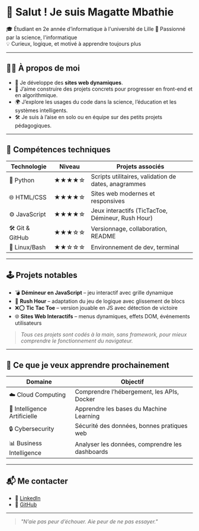 # 👋 Salut ! Je suis Magatte Mbathie

🎓 Étudiant en 2e année d’informatique à l'université de Lille 
🔬 Passionné par la science, l'informatique  
💡 Curieux, logique, et motivé à apprendre toujours plus

---

## 👨‍💻 À propos de moi

- 🔭 Je développe des **sites web dynamiques**.
- 🧠 J’aime construire des projets concrets pour progresser en front-end et en algorithmique.
- 🌍 J’explore les usages du code dans la science, l’éducation et les systèmes intelligents.
- 🛠️ Je suis à l’aise en solo ou en équipe sur des petits projets pédagogiques.

---

## 🚀 Compétences techniques

| Technologie    | Niveau     | Projets associés                              |
|----------------|------------|-----------------------------------------------|
| 🐍 Python       | ★★★★☆      | Scripts utilitaires, validation de dates, anagrammes |
| 🌐 HTML/CSS     | ★★★★☆      | Sites web modernes et responsives             |
| ⚙️ JavaScript   | ★★★★☆      | Jeux interactifs (TicTacToe, Démineur, Rush Hour) |
| 🛠️ Git & GitHub | ★★★☆☆      | Versionnage, collaboration, README            |
| 🐧 Linux/Bash   | ★★☆☆☆      | Environnement de dev, terminal                 |

---

## 🕹️ Projets notables

- 💣 **Démineur en JavaScript** – jeu interactif avec grille dynamique  
- 🚗 **Rush Hour** – adaptation du jeu de logique avec glissement de blocs  
- ❌⭕ **Tic Tac Toe** – version jouable en JS avec détection de victoire  
- 🌐 **Sites Web Interactifs** – menus dynamiques, effets DOM, événements utilisateurs  

> *Tous ces projets sont codés à la main, sans framework, pour mieux comprendre le fonctionnement du navigateur.*

---

## 🌱 Ce que je veux apprendre prochainement

| Domaine                  | Objectif |
|--------------------------|----------|
| ☁️ Cloud Computing       | Comprendre l’hébergement, les APIs, Docker |
| 🧠 Intelligence Artificielle | Apprendre les bases du Machine Learning |
| 🔒 Cybersecurity         | Sécurité des données, bonnes pratiques web |
| 📊 Business Intelligence | Analyser les données, comprendre les dashboards |

---

## 📬 Me contacter

- 💼 [LinkedIn](www.linkedin.com/in/magatte-mbathie-97a750345)
- 📁 [GitHub](https://github.com/magatte-mbathie)

---

> *"N’aie pas peur d’échouer. Aie peur de ne pas essayer."*


